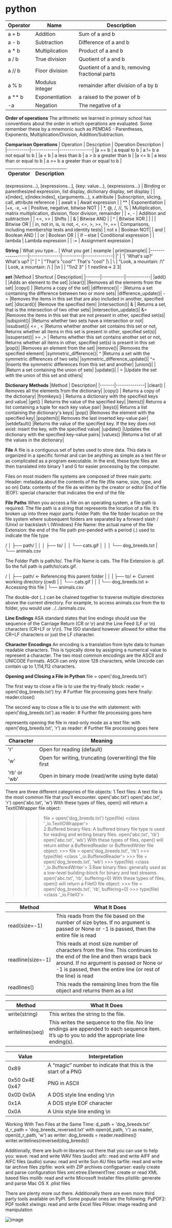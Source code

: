 # python

|Operator |	Name |	Description |
|---------|-------|----------------|
|a + b |	Addition |	Sum of a and b |
|a - b	| Subtraction |	Difference of a and b |
|a * b |	Multiplication |	Product of a and b |
|a / b	| True division |	Quotient of a and b |
|a // b | Floor division |	Quotient of a and b, removing fractional parts|
|a % b |	Modulus	Integer | remainder after division of a by b|
|a ** b |	Exponentiation |	a raised to the power of b|
|-a	| Negation |	The negative of a|


**Order of operations**
The arithmetic we learned in primary school has conventions about the order in which operations are evaluated. Some remember these by a mnemonic such as PEMDAS - Parentheses, Exponents, Multiplication/Division, Addition/Subtraction.


**Comparison Operations**
| Operation |	Description |	Operation	Description |
|-----------|-------------|----------------|
|a == b |	a equal to b	|	a != b	a not equal to b |
|a < b |	a less than b	|	a > b	a greater than b |
|a <= b |	a less than or equal to b	|	a >= b	a greater than or equal to b |

| Operator | Description  |
|------------- |--------------- |
(expressions...),
[expressions...], 
{key: value...}, {expressions...}  | Binding or parenthesized expression, list display, dictionary display, set display  |
| x[index], x[index:index], x(arguments...), x.attribute  | Subscription, slicing, call, attribute reference  |
| await x | Await expression |
| ** | Exponentiation | 
|+x, -x, ~x | Positive, negative, bitwise NOT |
| *, @, /, //, % | Multiplication, matrix multiplication, division, floor division, remainder |
| +, - | Addition and subtraction | 
| <<, >> | Shifts | 
| & | Bitwise AND |
| ^ | Bitwise XOR |
| | | Bitwise OR | 
| in, not in, is, is not, <, <=, >, >=, !=, == | Comparisons, including membership tests and identity tests| 
| not x | Boolean NOT| 
| and | Boolean AND |
| or | Boolean OR |
| if – else | Conditional expression |
| lambda | Lambda expression |
| := | Assignment expression |


**String**
| What you type... |	What you get |	example |	print(example)|
|------------------|---------------|----------|--------------|
|\' |	'|	'What\'s up?'	What's up?
|\" |	"	| "That's \"cool\""	That's "cool"
|\\ |	\	| "Look, a mountain: /\\" |	Look, a mountain: /\ |
|\n	| | "1\n2 3" |	1 nextline-> 2 3|

**set**
|Method	| Shortcut	| Description|
|-------|-----------|------------|
|add()  |	        |Adds an element to the set|
|clear()|	 	    |Removes all the elements from the set|
|copy()	|	        |Returns a copy of the set|
|difference()|	-	|Returns a set containing the difference between two or more sets|
|difference_update()|	-= |Removes the items in this set that are also included in another, specified set|
|discard()|	 	    |Remove the specified item|
|intersection()|	&	 | Returns a set, that is the intersection of two other sets|
|intersection_update()|	&=	|Removes the items in this set that are not present in other, specified set(s)|
|isdisjoint()|	 	|Returns whether two sets have a intersection or not|
|issubset()| <=	, <	|Returns whether another set contains this set or not,
Returns whether all items in this set is present in other, specified set(s)|
|issuperset()| >= ,> | Returns whether this set contains another set or not, Returns whether all items in other, specified set(s) is present in this set
|pop()|	 	|Removes an element from the set|
|remove()|	 	|Removes the specified element|
|symmetric_difference()|	^	|Returns a set with the symmetric differences of two sets|
|symmetric_difference_update()|	^=	|Inserts the symmetric differences from this set and another|
|union()|	|	|Return a set containing the union of sets|
|update()|	| =	|Update the set with the union of this set and others|

**Dictionary Methods**
|Method |	Description|
|-------|--------------|
|clear() |	Removes all the elements from the dictionary|
|copy() |	Returns a copy of the dictionary|
|fromkeys()	| Returns a dictionary with the specified keys and value|
|get()	| Returns the value of the specified key|
|items()|	Returns a list containing a tuple for each key value pair|
|keys()|	Returns a list containing the dictionary's keys|
|pop()	|Removes the element with the specified key|
|popitem()|	Removes the last inserted key-value pair|
|setdefault()	|Returns the value of the specified key. If the key does not exist: insert the key, with the specified value|
|update()	|Updates the dictionary with the specified key-value pairs|
|values()	|Returns a list of all the values in the dictionary|

**File**
A file is a contiguous set of bytes used to store data. 
This data is organized in a specific format and can be anything as 
simple as a text file or as complicated as a program executable.
In the end, these byte files are then translated into binary 1 and 
0 for easier processing by the computer.

Files on most modern file systems are composed of three main parts:
Header: metadata about the contents of the file (file name, size, type, and so on)
Data: contents of the file as written by the creator or editor
End of file (EOF): special character that indicates the end of the file

**File Paths**
When you access a file on an operating system, a file path is required. 
The file path is a string that represents the location of a file. 
It’s broken up into three major parts:
Folder Path: the file folder location on the file system where subsequent 
folders are separated by a forward slash / (Unix) or backslash \ (Windows)
File Name: the actual name of the file
Extension: the end of the file path pre-pended with a period (.) used to 
indicate the file type

/
│
├── path/
|   │
│   ├── to/
│   │   └── cats.gif
│   │
│   └── dog_breeds.txt
|
└── animals.csv

The Folder Path is path/to/. The File Name is cats. The File Extension is .gif. So the full path is path/to/cats.gif.



/
│
├── path/  ← Referencing this parent folder
|   │
|   ├── to/  ← Current working directory (cwd)
|   │   └── cats.gif
|   │
|   └── dog_breeds.txt  ← Accessing this file
|
└── animals.csv

The double-dot (..) can be chained together to traverse multiple directories above the current directory. For example, to access animals.csv from the to folder, you would use ../../animals.csv.

**Line Endings**
ASA standard states that line endings should use the sequence of the Carriage Return (CR or \r) and the Line Feed (LF or \n) characters (CR+LF or \r\n). The ISO standard however allowed for either the CR+LF characters or just the LF character.

**Character Encodings**
An encoding is a translation from byte data to human readable characters. This is typically done by assigning a numerical value to represent a character. The two most common encodings are the ASCII and UNICODE Formats. ASCII can only store 128 characters, while Unicode can contain up to 1,114,112 characters.

**Opening and Closing a File in Python**
file = open('dog_breeds.txt')

The first way to close a file is to use the try-finally block:
reader = open('dog_breeds.txt')
try:
    # Further file processing goes here
finally:
    reader.close()

The second way to close a file is to use the with statement:
with open('dog_breeds.txt') as reader:
    # Further file processing goes here

 represents opening the file in read-only mode as a text file:
 with open('dog_breeds.txt', 'r') as reader:
    # Further file processing goes here

|Character	   |Meaning|
|--------------|-------|
|'r'	       |Open for reading (default)|
|'w'	       |Open for writing, truncating (overwriting) the file first|
|'rb' or 'wb'  |Open in binary mode (read/write using byte data)|



There are three different categories of file objects:
1.Text files:
   A text file is the most common file that you’ll encounter.
   open('abc.txt')
   open('abc.txt', 'r')
   open('abc.txt', 'w')
   With these types of files, open() will return a TextIOWrapper file object:
   >>> file = open('dog_breeds.txt')
   >>> type(file)
   <class '_io.TextIOWrapper'>   
2.Buffered binary files:
    A buffered binary file type is used for reading and writing binary files.
    open('abc.txt', 'rb')
    open('abc.txt', 'wb')
    With these types of files, open() will return either a BufferedReader or BufferedWriter file object:
    >>> file = open('dog_breeds.txt', 'rb')
    >>> type(file)
    <class '_io.BufferedReader'>
    >>> file = open('dog_breeds.txt', 'wb')
    >>> type(file)
    <class '_io.BufferedWriter'>
3.Raw binary files:
    generally used as a low-level building-block for binary and text streams.
    open('abc.txt', 'rb', buffering=0)
    With these types of files, open() will return a FileIO file object:
    >>> file = open('dog_breeds.txt', 'rb', buffering=0)
    >>> type(file)
    <class '_io.FileIO'>

|Method	|What It Does|
|-------|------------|
|read(size=-1)	|This reads from the file based on the number of size bytes. If no argument is passed or None or -1 is passed, then the entire file is read |
|readline(size=-1)	|This reads at most size number of characters from the line. This continues to the end of the line and then wraps back around. If no argument is passed or None or -1 is passed, then the entire line (or rest of the line) is read |
|readlines()|This reads the remaining lines from the file object and returns them as a list |

|Method	       |What It Does|
|-------|------------|
|write(string)	| This writes the string to the file.|
|writelines(seq) |	This writes the sequence to the file. No line endings are appended to each sequence item. It’s up to you to add the appropriate line ending(s).|

|Value |	Interpretation|
|-------|------------|
|0x89|	A “magic” number to indicate that this is the start of a PNG|
|0x50 0x4E 0x47	| PNG in ASCII|
|0x0D 0x0A	| A DOS style line ending \r\n|
|0x1A	| A DOS style EOF character|
|0x0A |	A Unix style line ending \n|

Working With Two Files at the Same Time:
d_path = 'dog_breeds.txt'
d_r_path = 'dog_breeds_reversed.txt'
with open(d_path, 'r') as reader, open(d_r_path, 'w') as writer:
    dog_breeds = reader.readlines()
    writer.writelines(reversed(dog_breeds))

Additionally, there are built-in libraries out there that you can use to help you:
wave: read and write WAV files (audio)
aifc: read and write AIFF and AIFC files (audio)
sunau: read and write Sun AU files
tarfile: read and write tar archive files
zipfile: work with ZIP archives
configparser: easily create and parse configuration files
xml.etree.ElementTree: create or read XML based files
msilib: read and write Microsoft Installer files
plistlib: generate and parse Mac OS X .plist files

There are plenty more out there. Additionally there are even more third party tools available on PyPI. Some popular ones are the following:
PyPDF2: PDF toolkit
xlwings: read and write Excel files
Pillow: image reading and manipulation


![image](https://github.com/user-attachments/assets/d43906cc-dd16-409d-8a5f-f1cb4759886c)

